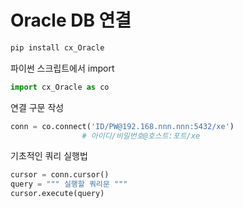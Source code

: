 # Oracle DB 연결

```bash
pip install cx_Oracle
```

파이썬 스크립트에서 import

```python
import cx_Oracle as co
```

연결 구문 작성 

```python
conn = co.connect('ID/PW@192.168.nnn.nnn:5432/xe')    
                # 아이디/비밀번호@호스트:포트/xe     
```

기초적인 쿼리 실행법

```python
cursor = conn.cursor()
query = """ 실행할 쿼리문 """
cursor.execute(query)
```

